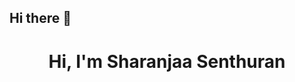 ## Hi there 👋
<h1 align ="center">Hi, I'm Sharanjaa Senthuran </h1>

<!--
**SharanjaaSenthuran123/SharanjaaSenthuran123** is a ✨ _special_ ✨ repository because its `README.md` (this file) appears on your GitHub profile.

Here are some ideas to get you started:


- 🌱 I’m currently learning in University of Srijayawardenapura . ...
- 👯 I’m looking to collaborate on ...
- 🤔 I’m looking for help with ...
- 💬 Ask me about ...
- 📫 How to reach me: ...
- 😄 Pronouns: ...
- ⚡ Fun fact: ...
-->
